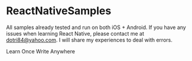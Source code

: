 # ReactNativeSamples
All samples already tested and run on both iOS + Android. If you have any issues when learning React Native, please contact me at dotri84@yahoo.com. I will share my experiences to deal with errors.

Learn Once Write Anywhere
